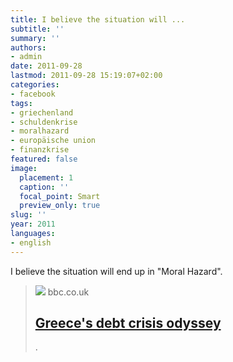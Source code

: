```yaml
---
title: I believe the situation will ...
subtitle: ''
summary: ''
authors:
- admin
date: 2011-09-28
lastmod: 2011-09-28 15:19:07+02:00
categories:
- facebook
tags:
- griechenland
- schuldenkrise
- moralhazard
- europäische union
- finanzkrise
featured: false
image:
  placement: 1
  caption: ''
  focal_point: Smart
  preview_only: true
slug: ''
year: 2011
languages:
- english
---
```


I believe the situation will end up in "Moral Hazard".
> [![](https://www.bbc.co.uk//news.bbcimg.co.uk/media/images/55522000/jpg/_55522882_104710695.jpg)](http://www.bbc.co.uk/news/business-14977728)
> bbc.co.uk
> ## [Greece's debt crisis odyssey](http://www.bbc.co.uk/news/business-14977728)
>
>.